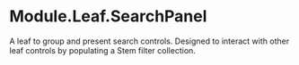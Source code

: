 # Module.Leaf.SearchPanel
A leaf to group and present search controls. Designed to interact with other leaf controls by populating a Stem filter collection.
